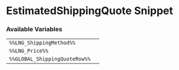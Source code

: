 # EstimatedShippingQuote Snippet

### Available Variables
|||
|---|---|
| `%%LNG_ShippingMethod%%` |
| `%%LNG_Price%%` |
| `%%GLOBAL_ShippingQuoteRow%%` |
